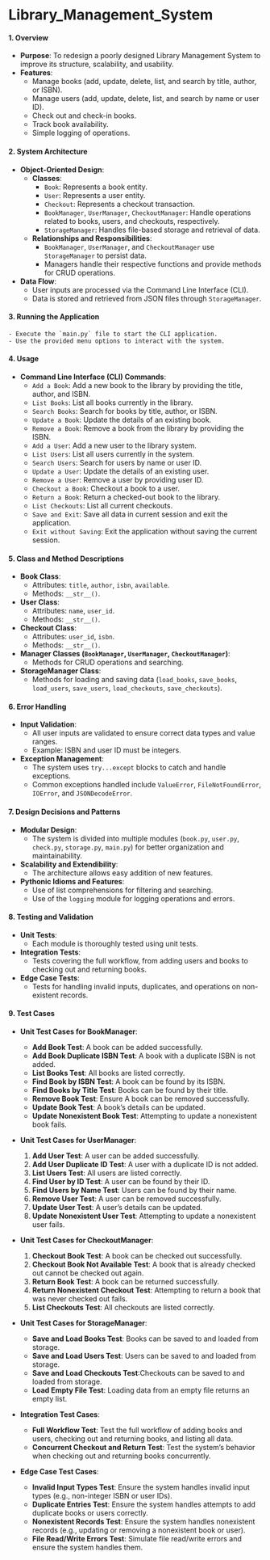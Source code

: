 # Library_Management_System


#### **1. Overview**

- **Purpose**: To redesign a poorly designed Library Management System to improve its structure, scalability, and usability.
- **Features**:
    - Manage books (add, update, delete, list, and search by title, author, or ISBN).
    - Manage users (add, update, delete, list, and search by name or user ID).
    - Check out and check-in books.
    - Track book availability.
    - Simple logging of operations.

#### **2. System Architecture**

- **Object-Oriented Design**:
    - **Classes**:
        - `Book`: Represents a book entity.
        - `User`: Represents a user entity.
        - `Checkout`: Represents a checkout transaction.
        - `BookManager`, `UserManager`, `CheckoutManager`: Handle operations related to books, users, and checkouts, respectively.
        - `StorageManager`: Handles file-based storage and retrieval of data.
    - **Relationships and Responsibilities**:
        - `BookManager`, `UserManager`, and `CheckoutManager` use `StorageManager` to persist data.
        - Managers handle their respective functions and provide methods for CRUD operations.
- **Data Flow**:
    - User inputs are processed via the Command Line Interface (CLI).
    - Data is stored and retrieved from JSON files through `StorageManager`.

#### **3. Running the Application**

    - Execute the `main.py` file to start the CLI application.
    - Use the provided menu options to interact with the system.

#### **4. Usage**

- **Command Line Interface (CLI) Commands**:
    - `Add a Book`: Add a new book to the library by providing the title, author, and ISBN.
    - `List Books`: List all books currently in the library.
    - `Search Books`: Search for books by title, author, or ISBN.
    - `Update a Book`: Update the details of an existing book.
    - `Remove a Book`: Remove a book from the library by providing the ISBN.
    - `Add a User`: Add a new user to the library system.
    - `List Users`: List all users currently in the system.
    - `Search Users`: Search for users by name or user ID.
    - `Update a User`: Update the details of an existing user.
    - `Remove a User`: Remove a user by providing user ID.
    - `Checkout a Book`: Checkout a book to a user.
    - `Return a Book`: Return a checked-out book to the library.
    - `List Checkouts`: List all current checkouts.
    - `Save and Exit`: Save all data in current session and exit the application.
    - `Exit without Saving`: Exit the application without saving the current session.

#### **5. Class and Method Descriptions**

- **Book Class**:
    - Attributes: `title`, `author`, `isbn`, `available`.
    - Methods: `__str__()`.
- **User Class**:
    - Attributes: `name`, `user_id`.
    - Methods: `__str__()`.
- **Checkout Class**:
    - Attributes: `user_id`, `isbn`.
    - Methods: `__str__()`.
- **Manager Classes (`BookManager`, `UserManager`, `CheckoutManager`)**:
    - Methods for CRUD operations and searching.
- **StorageManager Class**:
    - Methods for loading and saving data (`load_books`, `save_books`, `load_users`, `save_users`, `load_checkouts`, `save_checkouts`).

#### **6. Error Handling**

- **Input Validation**:
    - All user inputs are validated to ensure correct data types and value ranges.
    - Example: ISBN and user ID must be integers.
- **Exception Management**:
    - The system uses `try...except` blocks to catch and handle exceptions.
    - Common exceptions handled include `ValueError`, `FileNotFoundError`, `IOError`, and `JSONDecodeError`.

#### **7. Design Decisions and Patterns**

- **Modular Design**:
    - The system is divided into multiple modules (`book.py`, `user.py`, `check.py`, `storage.py`, `main.py`) for better organization and maintainability.
- **Scalability and Extendibility**:
    - The architecture allows easy addition of new features.
- **Pythonic Idioms and Features**:
    - Use of list comprehensions for filtering and searching.
    - Use of the `logging` module for logging operations and errors.

#### **8. Testing and Validation**

- **Unit Tests**:
    - Each module is thoroughly tested using unit tests.
- **Integration Tests**:
    - Tests covering the full workflow, from adding users and books to checking out and returning books.
- **Edge Case Tests**:
    - Tests for handling invalid inputs, duplicates, and operations on non-existent records.

#### **9. Test Cases**

- **Unit Test Cases for BookManager**:
	-  **Add Book Test**: A book can be added successfully.
	- **Add Book Duplicate ISBN Test**: A book with a duplicate ISBN is not added.
	- **List Books Test**: All books are listed correctly.
	- **Find Book by ISBN Test**: A book can be found by its ISBN.
	- **Find Books by Title Test**: Books can be found by their title.
	- **Remove Book Test**: Ensure A book can be removed successfully.
	- **Update Book Test**: A book’s details can be updated.
	- **Update Nonexistent Book Test**: Attempting to update a nonexistent book fails.

- **Unit Test Cases for UserManager**:
	1. **Add User Test**: A user can be added successfully.
	2. **Add User Duplicate ID Test**: A user with a duplicate ID is not added.
	3. **List Users Test**: All users are listed correctly.
	4. **Find User by ID Test**: A user can be found by their ID.
	5. **Find Users by Name Test**: Users can be found by their name.
	6. **Remove User Test**: A user can be removed successfully.
	7. **Update User Test**: A user’s details can be updated.
	8. **Update Nonexistent User Test**: Attempting to update a nonexistent user fails.

- **Unit Test Cases for CheckoutManager**:
	1. **Checkout Book Test**: A book can be checked out successfully.
	2. **Checkout Book Not Available Test**: A book that is already checked out cannot be checked out again.
	3. **Return Book Test**: A book can be returned successfully.
	4. **Return Nonexistent Checkout Test**: Attempting to return a book that was never checked out fails.
	5. **List Checkouts Test**: All checkouts are listed correctly.

- **Unit Test Cases for StorageManager**:
	- **Save and Load Books Test**: Books can be saved to and loaded from storage.
	- **Save and Load Users Test**: Users can be saved to and loaded from storage.
	- **Save and Load Checkouts Test**:Checkouts can be saved to and loaded from storage.
	- **Load Empty File Test**: Loading data from an empty file returns an empty list.

- **Integration Test Cases**:
	- **Full Workflow Test**: Test the full workflow of adding books and users, checking out and returning books, and listing all data.
	- **Concurrent Checkout and Return Test**: Test the system’s behavior when checking out and returning books concurrently.

- **Edge Case Test Cases**:
	- **Invalid Input Types Test**: Ensure the system handles invalid input types (e.g., non-integer ISBN or user IDs).
	- **Duplicate Entries Test**: Ensure the system handles attempts to add duplicate books or users correctly.
	- **Nonexistent Records Test**: Ensure the system handles nonexistent records (e.g., updating or removing a nonexistent book or user).
	- **File Read/Write Errors Test**: Simulate file read/write errors and ensure the system handles them.

